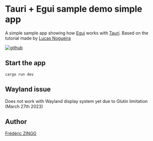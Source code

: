 # Tauri + Egui sample demo simple app

A simple sample app showing how [Egui](https://github.com/emilk/egui) works with [Tauri](https://tauri.app/).
Based on the tutorial made by [Lucas Nogueira](https://github.com/lucasfernog)

[<img alt="github" src="https://d33wubrfki0l68.cloudfront.net/829eedd75c28a4825b27a2d3ddc257ff4528b5f7/1a990/assets/images/example-993a90d996d8272c78b2074b349d83c0.png">](https://tauri.app/blog/2022/09/19/tauri-egui-0-1/#create-an-egui-layout)

## Start the app

`cargo run dev`

## Wayland issue

Does not work with Wayland display system yet due to Glutin limitation (March 27th 2023)

## Author

[Frédéric ZINGG](https://rust-journey.com)